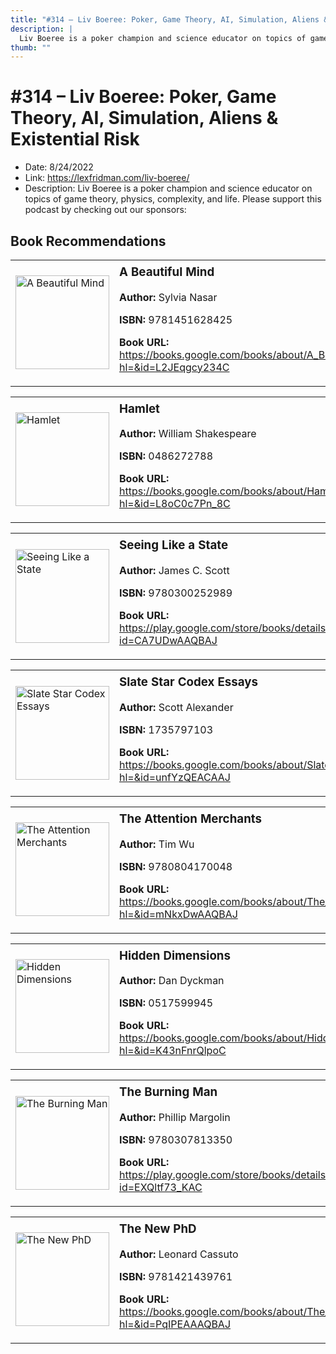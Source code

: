 ```yaml
---
title: "#314 – Liv Boeree: Poker, Game Theory, AI, Simulation, Aliens & Existential Risk"
description: |
  Liv Boeree is a poker champion and science educator on topics of game theory, physics, complexity, and life. Please support this podcast by checking out our sponsors:"
thumb: ""
---
```


# #314 – Liv Boeree: Poker, Game Theory, AI, Simulation, Aliens & Existential Risk

  - Date: 8/24/2022
  - Link: https://lexfridman.com/liv-boeree/
  - Description: Liv Boeree is a poker champion and science educator on topics of game theory, physics, complexity, and life. Please support this podcast by checking out our sponsors:

## Book Recommendations

<table style="border: none;"><tr style="border: none;"><td style="border: none;"><img src="https://books.google.com/books/content?id=L2JEqgcy234C&printsec=frontcover&img=1&zoom=1&edge=curl&source=gbs_api" alt="A Beautiful Mind" width="150" style="vertical-align: top;"></td><td style="border: none; vertical-align: top;"><h3 style='margin-top: 5'>A Beautiful Mind</h3><p><strong>Author:</strong> Sylvia Nasar</p><p><strong>ISBN:</strong> 9781451628425</p><p><strong>Book URL:</strong> <a href="https://books.google.com/books/about/A_Beautiful_Mind.html?hl=&id=L2JEqgcy234C">https://books.google.com/books/about/A_Beautiful_Mind.html?hl=&id=L2JEqgcy234C</a></p></td></tr></table>
<table style="border: none;"><tr style="border: none;"><td style="border: none;"><img src="https://books.google.com/books/content?id=L8oC0c7Pn_8C&printsec=frontcover&img=1&zoom=1&source=gbs_api" alt="Hamlet" width="150" style="vertical-align: top;"></td><td style="border: none; vertical-align: top;"><h3 style='margin-top: 5'>Hamlet</h3><p><strong>Author:</strong> William Shakespeare</p><p><strong>ISBN:</strong> 0486272788</p><p><strong>Book URL:</strong> <a href="https://books.google.com/books/about/Hamlet.html?hl=&id=L8oC0c7Pn_8C">https://books.google.com/books/about/Hamlet.html?hl=&id=L8oC0c7Pn_8C</a></p></td></tr></table>
<table style="border: none;"><tr style="border: none;"><td style="border: none;"><img src="https://books.google.com/books/content?id=CA7UDwAAQBAJ&printsec=frontcover&img=1&zoom=1&edge=curl&source=gbs_api" alt="Seeing Like a State" width="150" style="vertical-align: top;"></td><td style="border: none; vertical-align: top;"><h3 style='margin-top: 5'>Seeing Like a State</h3><p><strong>Author:</strong> James C. Scott</p><p><strong>ISBN:</strong> 9780300252989</p><p><strong>Book URL:</strong> <a href="https://play.google.com/store/books/details?id=CA7UDwAAQBAJ">https://play.google.com/store/books/details?id=CA7UDwAAQBAJ</a></p></td></tr></table>
<table style="border: none;"><tr style="border: none;"><td style="border: none;"><img src="None" alt="Slate Star Codex Essays" width="150" style="vertical-align: top;"></td><td style="border: none; vertical-align: top;"><h3 style='margin-top: 5'>Slate Star Codex Essays</h3><p><strong>Author:</strong> Scott Alexander</p><p><strong>ISBN:</strong> 1735797103</p><p><strong>Book URL:</strong> <a href="https://books.google.com/books/about/Slate_Star_Codex_Essays.html?hl=&id=unfYzQEACAAJ">https://books.google.com/books/about/Slate_Star_Codex_Essays.html?hl=&id=unfYzQEACAAJ</a></p></td></tr></table>
<table style="border: none;"><tr style="border: none;"><td style="border: none;"><img src="https://books.google.com/books/content?id=mNkxDwAAQBAJ&printsec=frontcover&img=1&zoom=1&edge=curl&source=gbs_api" alt="The Attention Merchants" width="150" style="vertical-align: top;"></td><td style="border: none; vertical-align: top;"><h3 style='margin-top: 5'>The Attention Merchants</h3><p><strong>Author:</strong> Tim Wu</p><p><strong>ISBN:</strong> 9780804170048</p><p><strong>Book URL:</strong> <a href="https://books.google.com/books/about/The_Attention_Merchants.html?hl=&id=mNkxDwAAQBAJ">https://books.google.com/books/about/The_Attention_Merchants.html?hl=&id=mNkxDwAAQBAJ</a></p></td></tr></table>
<table style="border: none;"><tr style="border: none;"><td style="border: none;"><img src="https://books.google.com/books/content?id=K43nFnrQlpoC&printsec=frontcover&img=1&zoom=1&source=gbs_api" alt="Hidden Dimensions" width="150" style="vertical-align: top;"></td><td style="border: none; vertical-align: top;"><h3 style='margin-top: 5'>Hidden Dimensions</h3><p><strong>Author:</strong> Dan Dyckman</p><p><strong>ISBN:</strong> 0517599945</p><p><strong>Book URL:</strong> <a href="https://books.google.com/books/about/Hidden_Dimensions.html?hl=&id=K43nFnrQlpoC">https://books.google.com/books/about/Hidden_Dimensions.html?hl=&id=K43nFnrQlpoC</a></p></td></tr></table>
<table style="border: none;"><tr style="border: none;"><td style="border: none;"><img src="https://books.google.com/books/content?id=EXQltf73_KAC&printsec=frontcover&img=1&zoom=1&edge=curl&source=gbs_api" alt="The Burning Man" width="150" style="vertical-align: top;"></td><td style="border: none; vertical-align: top;"><h3 style='margin-top: 5'>The Burning Man</h3><p><strong>Author:</strong> Phillip Margolin</p><p><strong>ISBN:</strong> 9780307813350</p><p><strong>Book URL:</strong> <a href="https://play.google.com/store/books/details?id=EXQltf73_KAC">https://play.google.com/store/books/details?id=EXQltf73_KAC</a></p></td></tr></table>
<table style="border: none;"><tr style="border: none;"><td style="border: none;"><img src="https://books.google.com/books/content?id=PqIPEAAAQBAJ&printsec=frontcover&img=1&zoom=1&edge=curl&source=gbs_api" alt="The New PhD" width="150" style="vertical-align: top;"></td><td style="border: none; vertical-align: top;"><h3 style='margin-top: 5'>The New PhD</h3><p><strong>Author:</strong> Leonard Cassuto</p><p><strong>ISBN:</strong> 9781421439761</p><p><strong>Book URL:</strong> <a href="https://books.google.com/books/about/The_New_PhD.html?hl=&id=PqIPEAAAQBAJ">https://books.google.com/books/about/The_New_PhD.html?hl=&id=PqIPEAAAQBAJ</a></p></td></tr></table>
